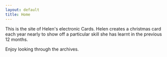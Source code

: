 ```yaml
---
layout: default
title: Home
---
```

This is the site of Helen's electronic Cards.
Helen creates a christmas card each year nearly to show off a particular skill she has learnt in the previous 12 months.

Enjoy looking through the archives.